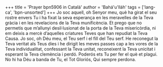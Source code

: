 +++
title = 'Prayer bpn5906 in Català'
author = 'Bahá'u'lláh'
tags = ['lang-ca', 'bpn-unsorted']
+++
Jo soc aquell, oh Senyor meu, què ha girat el seu rostre envers Tu i ha fixat la seva esperança en les meravelles de la Teva gràcia i en les revelacions de la Teva munificència. Et prego que no permetis que m’allunyi desil·lusionat de la porta de la Teva misericòrdia, ni em deixis a mercè d’aquelles criatures Teves que han repudiat la Teva Causa.
Jo soc, oh Déu meu, el Teu serf i el fill del Teu serf. He reconegut la Teva veritat als Teus dies i he dirigit les meves passes cap a les vores de la Teva individualitat, confessant la Teva unitat, reconeixent la Teva unicitat i esperant la Teva clemència i perdó. Poderós ets Tu per fer el què et plagui. No hi ha Déu a banda de Tu, el Tot Gloriós, Qui sempre perdona.
